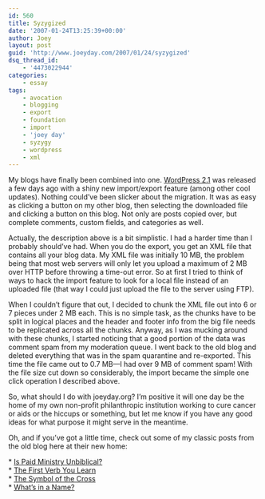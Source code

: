 ```yaml
---
id: 560
title: Syzygized
date: '2007-01-24T13:25:39+00:00'
author: Joey
layout: post
guid: 'http://www.joeyday.com/2007/01/24/syzygized'
dsq_thread_id:
    - '4473022944'
categories:
    - essay
tags:
    - avocation
    - blogging
    - export
    - foundation
    - import
    - 'joey day'
    - syzygy
    - wordpress
    - xml
---
```


My blogs have finally been combined into one. [WordPress 2.1](http://www.wordpress.org) was released a few days ago with a shiny new import/export feature (among other cool updates). Nothing could’ve been slicker about the migration. It was as easy as clicking a button on my other blog, then selecting the downloaded file and clicking a button on this blog. Not only are posts copied over, but complete comments, custom fields, and categories as well.

Actually, the description above is a bit simplistic. I had a harder time than I probably should’ve had. When you do the export, you get an XML file that contains all your blog data. My XML file was initially 10 MB, the problem being that most web servers will only let you upload a maximum of 2 MB over HTTP before throwing a time-out error. So at first I tried to think of ways to hack the import feature to look for a local file instead of an uploaded file (that way I could just upload the file to the server using FTP).

When I couldn’t figure that out, I decided to chunk the XML file out into 6 or 7 pieces under 2 MB each. This is no simple task, as the chunks have to be split in logical places and the header and footer info from the big file needs to be replicated across all the chunks. Anyway, as I was mucking around with these chunks, I started noticing that a good portion of the data was comment spam from my moderation queue. I went back to the old blog and deleted everything that was in the spam quarantine and re-exported. This time the file came out to 0.7 MB—I had over 9 MB of comment spam! With the file size cut down so considerably, the import became the simple one click operation I described above.

So, what should I do with joeyday.org? I’m positive it will one day be the home of my own non-profit philanthropic institution working to cure cancer or aids or the hiccups or something, but let me know if you have any good ideas for what purpose it might serve in the meantime.

Oh, and if you’ve got a little time, check out some of my classic posts from the old blog here at their new home:

\* [Is Paid Ministry Unbiblical?](/2005/06/03/is-paid-ministry-unbiblical)  
\* [The First Verb You Learn](/2005/03/03/the-first-verb-you-learn)  
\* [The Symbol of the Cross](/2005/03/02/the-symbol-of-the-cross)  
\* [What’s in a Name?](/2005/01/14/whats-in-a-name)